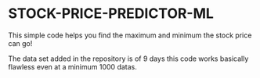 # STOCK-PRICE-PREDICTOR-ML
This simple code helps you find the maximum and minimum the stock price can go!

The data set added in the repository is of 9 days this code works basically flawless even at a minimum 1000 datas.
